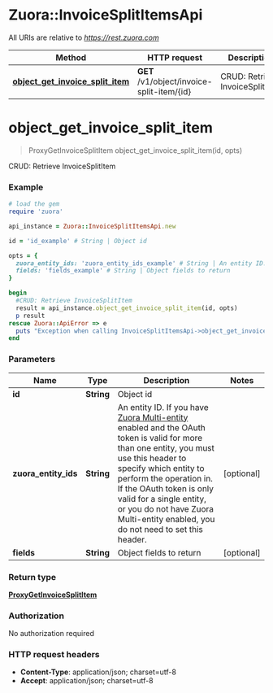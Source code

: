 # Zuora::InvoiceSplitItemsApi

All URIs are relative to *https://rest.zuora.com*

Method | HTTP request | Description
------------- | ------------- | -------------
[**object_get_invoice_split_item**](InvoiceSplitItemsApi.md#object_get_invoice_split_item) | **GET** /v1/object/invoice-split-item/{id} | CRUD: Retrieve InvoiceSplitItem


# **object_get_invoice_split_item**
> ProxyGetInvoiceSplitItem object_get_invoice_split_item(id, opts)

CRUD: Retrieve InvoiceSplitItem



### Example
```ruby
# load the gem
require 'zuora'

api_instance = Zuora::InvoiceSplitItemsApi.new

id = 'id_example' # String | Object id

opts = { 
  zuora_entity_ids: 'zuora_entity_ids_example' # String | An entity ID. If you have [Zuora Multi-entity](https://knowledgecenter.zuora.com/BB_Introducing_Z_Business/Multi-entity) enabled and the OAuth token is valid for more than one entity, you must use this header to specify which entity to perform the operation in. If the OAuth token is only valid for a single entity, or you do not have Zuora Multi-entity enabled, you do not need to set this header. 
  fields: 'fields_example' # String | Object fields to return
}

begin
  #CRUD: Retrieve InvoiceSplitItem
  result = api_instance.object_get_invoice_split_item(id, opts)
  p result
rescue Zuora::ApiError => e
  puts "Exception when calling InvoiceSplitItemsApi->object_get_invoice_split_item: #{e}"
end
```

### Parameters

Name | Type | Description  | Notes
------------- | ------------- | ------------- | -------------
 **id** | **String**| Object id | 
 **zuora_entity_ids** | **String**| An entity ID. If you have [Zuora Multi-entity](https://knowledgecenter.zuora.com/BB_Introducing_Z_Business/Multi-entity) enabled and the OAuth token is valid for more than one entity, you must use this header to specify which entity to perform the operation in. If the OAuth token is only valid for a single entity, or you do not have Zuora Multi-entity enabled, you do not need to set this header.  | [optional] 
 **fields** | **String**| Object fields to return | [optional] 

### Return type

[**ProxyGetInvoiceSplitItem**](ProxyGetInvoiceSplitItem.md)

### Authorization

No authorization required

### HTTP request headers

 - **Content-Type**: application/json; charset=utf-8
 - **Accept**: application/json; charset=utf-8



